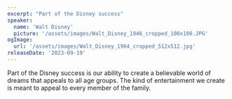 ```yaml
---
excerpt: "Part of the Disney success"
speaker:
  name: 'Walt Disney'
  picture: '/assets/images/Walt_Disney_1946_cropped_100x100.JPG'
ogImage:
  url: '/assets/images/Walt_Disney_1964_cropped_512x512.jpg'
releaseDate: '2023-09-19'
---
```


Part of the Disney success is our ability to create a believable world of dreams that appeals to all age groups. The kind of entertainment we create is meant to appeal to every member of the family.
